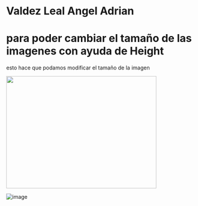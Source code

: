 <!DOCTYPE html>
<html>
<body>
    <h1>Valdez Leal Angel Adrian</h1>
<h1>para poder cambiar el tamaño de las imagenes con ayuda de Height</h1>

<p>esto hace que podamos modificar el tamaño de la imagen</p>

<img src="https://th.bing.com/th/id/R.f18994aee8f9b286816224a0feabb52d?rik=IU1fHlN9gjdIBA&pid=ImgRaw&r=0" width="400" height="300">

</body>
</html>

![image](https://github.com/user-attachments/assets/58555c71-f06d-4bd3-b767-2e7ffcb3b3d3)

